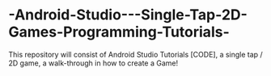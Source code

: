 # -Android-Studio---Single-Tap-2D-Games-Programming-Tutorials-
This repository will consist of Android Studio Tutorials [CODE], a single tap / 2D game, a walk-through in how to create a Game!
